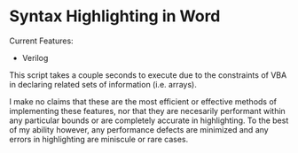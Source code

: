# Syntax Highlighting in Word

Current Features: 
- Verilog

This script takes a couple seconds to execute due to the constraints of VBA in declaring related sets of information (i.e. arrays).


I make no claims that these are the most efficient or effective methods of implementing these features, nor that they are necesarily performant
within any particular bounds or are completely accurate in highlighting. To the best of my ability however, any performance defects are minimized
and any errors in highlighting are miniscule or rare cases.